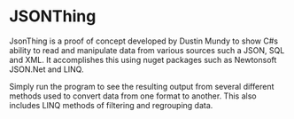 ﻿JSONThing
=========
JsonThing is a proof of concept developed by Dustin Mundy to show C#s ability to read and manipulate data from various sources such a JSON, SQL and XML. It accomplishes this using nuget packages such as Newtonsoft JSON.Net and LINQ.

Simply run the program to see the resulting output from several different methods used to convert data from one format to another. This also includes LINQ methods of filtering and regrouping data.
